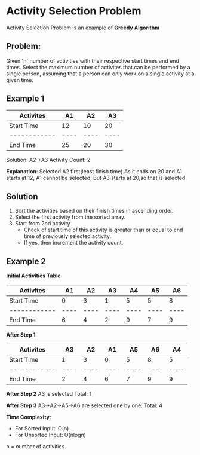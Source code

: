 # Activity Selection Problem
Activity Selection Problem is an example of **Greedy Algorithm**

## Problem:
Given 'n' number of activities with their respective start times and end times.
Select the maximum number of activites that can be performed by a single person, assuming that a person
can only work on a single activity at a given time.

## Example 1

| Activites  | A1 | A2 | A3 |
|------------|----|----|----|
| Start Time | 12 | 10 | 20 |
|------------|----|----|----|
| End Time   | 25 | 20 | 30 |

Solution: A2->A3
Activity Count: 2

**Explanation**: Selected A2 first(least finish time).As it ends on 20 and A1 starts at 12, A1 cannot be selected. But A3 starts at 20,so that is selected.

## Solution
1. Sort the activities based on their finish times in ascending order.
2. Select the first activity from the sorted array.
3. Start from 2nd activity
    * Check of start time of this activity is greater than or equal to end time of previously selected activity.
    * If yes, then increment the activity count.

## Example 2

**Initial Activities Table**

| Activites  | A1 | A2 | A3 | A4 | A5 | A6 |
|------------|----|----|----|----|----|----|
| Start Time |  0 | 3  | 1  | 5  | 5  | 8  |
|------------|----|----|----|----|----|----|
| End Time   | 6  | 4  | 2  | 9  |  7 | 9  |

**After Step 1**

| Activites  | A3 | A2 | A1 | A5 | A6 | A4 |
|------------|----|----|----|----|----|----|
| Start Time |  1 | 3  | 0  | 5  | 8  | 5  |
|------------|----|----|----|----|----|----|
| End Time   | 2  | 4  | 6  | 7  | 9  | 9  |

**After Step 2**
A3 is selected
Total: 1

**After Step 3**
A3->A2->A5->A6 are selected one by one.
Total: 4

__Time Complexity__:
* For Sorted Input: O(n)
* For Unsorted Input: O(nlogn)

n = number of activities.